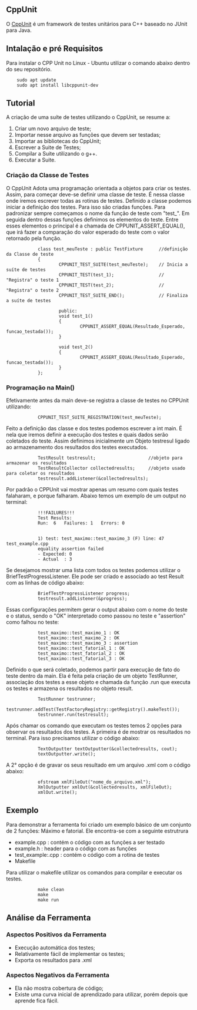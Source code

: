 ## CppUnit

O [CppUnit](https://cppunit.sourceforge.net/doc/cvs/index.html) é um framework de testes unitários para C++ baseado no JUnit para Java. 

## Intalação e pré Requisitos

Para instalar o CPP Unit no Linux - Ubuntu utilizar o comando abaixo dentro do seu repositório.

        sudo apt update
        sudo apt install libcppunit-dev

## Tutorial

A criação de uma suíte de testes utilizando o CppUnit, se resume a:

1. Criar um novo arquivo de teste;
2. Importar nesse arquivo as funções que devem ser testadas;
3. Importar as bibliotecas do CppUnit;
4. Escrever a Suite de Testes;
5. Compilar a Suite utilizando o g++.
6. Executar a Suite.

### Criação da Classe de Testes

O CppUnit Adota uma programação orientada a objetos para criar os testes. Assim, para começar deve-se definir uma classe de teste. É nessa classe onde iremos escrever todas as rotinas de testes. Definido a classe podemos iniciar a definição dos testes. Para isso são criadas funções. Para padronizar sempre começamos o nome da função de teste com "test_". Em seguida dentro dessas funções definimos os elementos do teste. Entre esses elementos o principal é a chamada de CPPUNIT_ASSERT_EQUAL(), que irá fazer a comparação do valor esperado do teste com o valor retornado pela função.

                class test_meuTeste : public TestFixture      //definição da Classe de teste
                {
                        CPPUNIT_TEST_SUITE(test_meuTeste);    // Inicia a suíte de testes
                        CPPUNIT_TEST(test_1);                 // "Registra" o teste 1
                        CPPUNIT_TEST(test_2);                 // "Registra" o teste 2 
                        CPPUNIT_TEST_SUITE_END();             // Finaliza a suíte de testes

                        public:
                        void test_1()                                                        
                        {
                                CPPUNIT_ASSERT_EQUAL(Resultado_Esperado, funcao_testada());  
                        }

                        void test_2()                                                        
                        {
                                CPPUNIT_ASSERT_EQUAL(Resultado_Esperado, funcao_testada());  
                        }
                };



### Programação na Main()

Efetivamente antes da main deve-se registra a classe de testes no CPPUnit utilizando:

                CPPUNIT_TEST_SUITE_REGISTRATION(test_meuTeste);


Feito a definição das classe e dos testes podemos escrever a int main. É nela que iremos definir a execução dos testes e quais dados serão coletados do teste. Assim definimos inicialmente um Objeto testresul ligado ao armazenamento dos resultados dos testes executados.

                TestResult testresult;                    //objeto para armazenar os resultados
                TestResultCollector collectedresults;     //objeto usado para coletar os resultados 
                testresult.addListener(&collectedresults);                              


Por padrão o CPPUnit vai mostrar apenas um resumo com quais testes falaharam, e porque falharam. Abaixo temos um exemplo de um output no terminal:

                !!!FAILURES!!!
                Test Results:
                Run:  6   Failures: 1   Errors: 0


                1) test: test_maximo::test_maximo_3 (F) line: 47 test_example.cpp
                equality assertion failed
                - Expected: 0
                - Actual  : 3


Se desejamos mostrar uma lista com todos os testes podemos utilizar o BriefTestProgressListener. Ele pode ser criado e associado ao test Result com as linhas de código abaixo:

                BriefTestProgressListener progress;         
                testresult.addListener(&progress);             

Essas configurações permitem gerar o output abaixo com o nome do teste e o status, sendo o "OK" interpretado como passou no teste e "assertion" como falhou no teste:

                test_maximo::test_maximo_1 : OK
                test_maximo::test_maximo_2 : OK
                test_maximo::test_maximo_3 : assertion
                test_maximo::test_fatorial_1 : OK
                test_maximo::test_fatorial_2 : OK
                test_maximo::test_fatorial_3 : OK


Definido o que será coletado, podemos partir para execução de fato do teste dentro da main. Ela é feita pela criação de um objeto TestRunner, associação dos testes a esse objeto e chamada da função .run que executa os testes e armazena os resultados no objeto result.

                TestRunner testrunner;                                                 
                testrunner.addTest(TestFactoryRegistry::getRegistry().makeTest());
                testrunner.run(testresult);                                             

Após chamar os comando que executam os testes temos 2 opções para observar os resultados dos testes. A primeira é de mostrar os resultados no terminal. Para isso precisamos utilizar o código abaixo:

                TextOutputter textOutputter(&collectedresults, cout);
                textOutputter.write();


A 2° opção é de gravar os seus resultado em um arquivo .xml com o código abaixo:

                ofstream xmlFileOut("nome_do_arquivo.xml");                      
                XmlOutputter xmlOut(&collectedresults, xmlFileOut);              
                xmlOut.write();                                              


## Exemplo

Para demonstrar a ferramenta foi criado um exemplo básico de um conjunto de 2 funções: Máximo e fatorial. Ele encontra-se com a seguinte estrutrura

- example.cpp : contém o código com as funções a ser testado
- example.h : header para o código com as funções
- test_example:.cpp : contém o código com a rotina de testes
- Makefile

Para utilizar o makefile utilizar os comandos para compilar e executar os testes.

                make clean
                make 
                make run 



## Análise da Ferramenta

### Aspectos Positivos da Ferramenta

- Execução automática dos testes;
- Relativamente fácil de implementar os testes;
- Exporta os resultados para .xml

### Aspectos Negativos da Ferramenta

- Ela não mostra cobertura de código;
- Existe uma curva inicial de aprendizado para utilizar, porém depois que aprende fica fácil.
        

